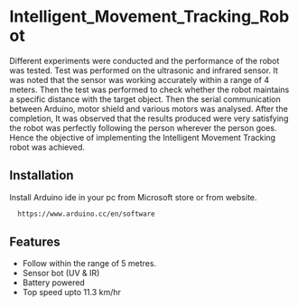 # Intelligent_Movement_Tracking_Robot

Different experiments were conducted and the performance of the robot was tested. Test was performed on the ultrasonic and infrared sensor. It was noted that the sensor was working accurately within a range of 4 meters. Then the test was performed  to check whether the robot maintains a specific distance with the target object. Then the serial communication between Arduino, motor shield and various motors was analysed. After the completion, It was observed that the results produced were very satisfying the robot was perfectly following the person wherever the person goes. Hence the objective of implementing the Intelligent Movement Tracking robot was achieved.

## Installation

Install Arduino ide in your pc from Microsoft store or from website.

```bash
  https://www.arduino.cc/en/software
```
    
## Features

- Follow within the range of 5 metres.
- Sensor bot (UV & IR)
- Battery powered 
- Top speed upto 11.3 km/hr

